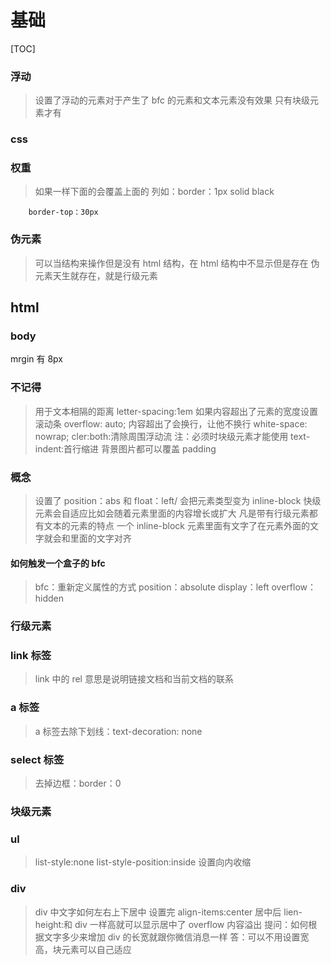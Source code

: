 # 基础

[TOC]

### 浮动

> 设置了浮动的元素对于产生了 bfc 的元素和文本元素没有效果
> 只有块级元素才有

### css

### 权重

> 如果一样下面的会覆盖上面的
> 列如：border：1px solid black

        border-top：30px

### 伪元素

> 可以当结构来操作但是没有 html 结构，在 html 结构中不显示但是存在
> 伪元素天生就存在，就是行级元素

## html

### body

mrgin 有 8px

### 不记得

> 用于文本相隔的距离
> letter-spacing:1em
> 如果内容超出了元素的宽度设置滚动条
> overflow: auto;
> 内容超出了会换行，让他不换行
> white-space: nowrap;
> cler:both:清除周围浮动流 注：必须时块级元素才能使用
> text-indent:首行缩进
> 背景图片都可以覆盖 padding

### 概念

> 设置了 position：abs 和 float：left/ 会把元素类型变为 inline-block
> 快级元素会自适应比如会随着元素里面的内容增长或扩大
> 凡是带有行级元素都有文本的元素的特点
> 一个 inline-block 元素里面有文字了在元素外面的文字就会和里面的文字对齐

#### 如何触发一个盒子的 bfc

> bfc：重新定义属性的方式
> position：absolute
> display：left
> overflow：hidden

### 行级元素

### link 标签

> link 中的 rel 意思是说明链接文档和当前文档的联系

### a 标签

> a 标签去除下划线：text-decoration: none

### select 标签

> 去掉边框：border：0

### 块级元素

### ul

> list-style:none
> list-style-position:inside 设置向内收缩

### div

> div 中文字如何左右上下居中
> 设置完 align-items:center 居中后
> lien-height:和 div 一样高就可以显示居中了
> overflow 内容溢出
> 提问：如何根据文字多少来增加 div 的长宽就跟你微信消息一样
> 答：可以不用设置宽高，块元素可以自己适应
